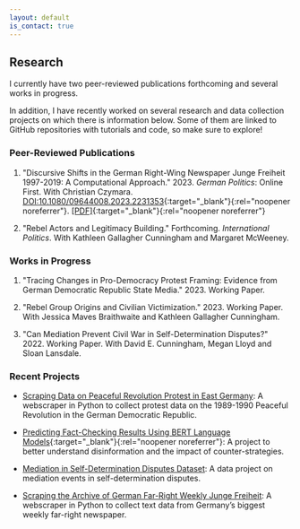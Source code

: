 ```yaml
---
layout: default
is_contact: true
---
```


## Research

I currently have two peer-reviewed publications forthcoming and several works in progress. 

In addition, I have recently worked on several research and data collection projects on which there is information below. Some of them are linked to GitHub repositories with tutorials and code, so make sure to explore!

### Peer-Reviewed Publications

1. "Discursive Shifts in the German Right-Wing Newspaper Junge Freiheit 1997-2019: A Computational Approach." 2023. *German Politics*: Online First. With Christian Czymara. [DOI:10.1080/09644008.2023.2231353](https://doi.org/10.1080/09644008.2023.2231353){:target="_blank"}{:rel="noopener noreferrer"}. [[PDF]](https://leo-bauer.com/pdfs/discursive_shifts2023.pdf){:target="_blank"}{:rel="noopener noreferrer"}

2. "Rebel Actors and Legitimacy Building." Forthcoming. *International Politics*. With Kathleen Gallagher Cunningham and Margaret McWeeney. 

### Works in Progress

1. "Tracing Changes in Pro-Democracy Protest Framing: Evidence from German Democratic Republic State Media." 2023. Working Paper. 

2. "Rebel Group Origins and Civilian Victimization." 2023. Working Paper. With Jessica Maves Braithwaite and Kathleen Gallagher Cunningham.

3. "Can Mediation Prevent Civil War in Self-Determination Disputes?" 2022. Working Paper. With David E. Cunningham, Megan Lloyd and Sloan Lansdale.

### Recent Projects

* [Scraping Data on Peaceful Revolution Protest in East Germany](/protest): A webscraper in Python to collect protest data on the 1989-1990 Peaceful Revolution in the German Democratic Republic.

* [Predicting Fact-Checking Results Using BERT Language Models](https://ilcss.umd.edu/political-communication/){:target="_blank"}{:rel="noopener noreferrer"}: A project to better understand disinformation and the impact of counter-strategies.

* [Mediation in Self-Determination Disputes Dataset](/mediation): A data project on mediation events in self-determination disputes.

* [Scraping the Archive of German Far-Right Weekly Junge Freiheit](/jf): A webscraper in Python to collect text data from Germany’s biggest weekly far-right newspaper.
